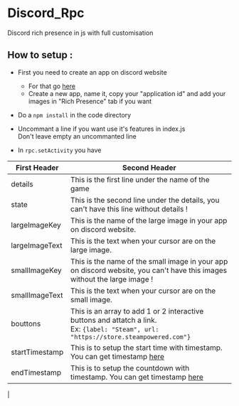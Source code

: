# Discord_Rpc
Discord rich presence in js with full customisation
## How to setup :
- First you need to create an app on discord website
    - For that go [here](https://discord.com/developers/applications)
    - Create a new app, name it, copy your "application id" and add your images in "Rich Presence" tab if you want

- Do a ```npm install``` in the code directory

- Uncommant a line if you want use it's features in index.js   
    Don't leave empty an uncommanted line

- In ```rpc.setActivity``` you have
  
| First Header   | Second Header                                                                                                                                 |
| -------------- | --------------------------------------------------------------------------------------------------------------------------------------------- |
| details        | This is the first line under the name of the game                                                                                             |
| state          | This is the second line under the details, you can't have this line without details !                                                         |
| largeImageKey  | This is the name of the large image in your app on discord website.                                                                           |
| largeImageText | This is the text when your cursor are on the large image.                                                                                     |
| smallImageKey  | This is the name of the small image in your app on discord website, you can't have this images without the large image !                      |
| smallImageText | This is the text when your cursor are on the small image.                                                                                     |
| bouttons       | This is an array to add 1 or 2 interactive buttons and attatch a link. <br> Ex: ```{label: "Steam", url: "https://store.steampowered.com"}``` |
| startTimestamp | This is to setup the start time with timestamp. You can get timestamp [here](https://www.epochconverter.com/)                                 |
| endTimestamp   | This is to setup the countdown with timestamp. You can get timestamp [here](https://www.epochconverter.com/)                                  |
|      